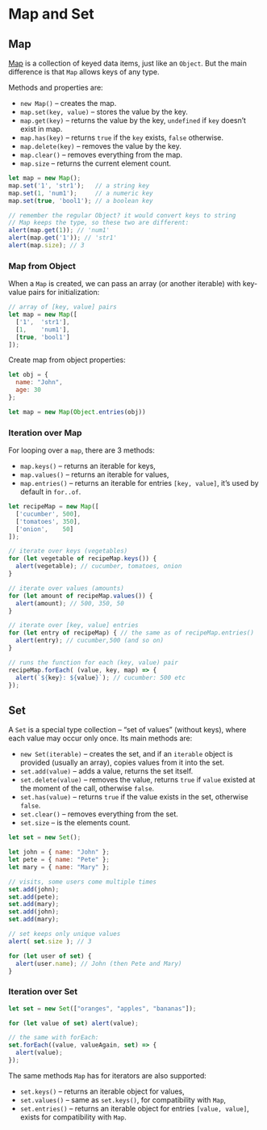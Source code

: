# Map and Set

## Map

[Map](https://developer.mozilla.org/en-US/docs/Web/JavaScript/Reference/Global_Objects/Map) is a collection of keyed data items, just like an `Object`. But the main difference is that `Map` allows keys of any type.

Methods and properties are:

* `new Map()` – creates the map.
* `map.set(key, value)` – stores the value by the key.
* `map.get(key)` – returns the value by the key, `undefined` if `key` doesn’t exist in map.
* `map.has(key)` – returns `true` if the `key` exists, `false` otherwise.
* `map.delete(key)` – removes the value by the key.
* `map.clear()` – removes everything from the map.
* `map.size` – returns the current element count.

```javascript
let map = new Map();
map.set('1', 'str1');   // a string key
map.set(1, 'num1');     // a numeric key
map.set(true, 'bool1'); // a boolean key

// remember the regular Object? it would convert keys to string
// Map keeps the type, so these two are different:
alert(map.get(1)); // 'num1'
alert(map.get('1')); // 'str1'
alert(map.size); // 3
```

### Map from Object

When a `Map` is created, we can pass an array \(or another iterable\) with key-value pairs for initialization:

```javascript
// array of [key, value] pairs
let map = new Map([
  ['1',  'str1'],
  [1,    'num1'],
  [true, 'bool1']
]);
```

Create map from object properties:

```javascript
let obj = {
  name: "John",
  age: 30
};

let map = new Map(Object.entries(obj))
```

### Iteration over Map

For looping over a `map`, there are 3 methods:

* `map.keys()` – returns an iterable for keys,
* `map.values()` – returns an iterable for values,
* `map.entries()` – returns an iterable for entries `[key, value]`, it’s used by default in `for..of`.

```javascript
let recipeMap = new Map([
  ['cucumber', 500],
  ['tomatoes', 350],
  ['onion',    50]
]);

// iterate over keys (vegetables)
for (let vegetable of recipeMap.keys()) {
  alert(vegetable); // cucumber, tomatoes, onion
}

// iterate over values (amounts)
for (let amount of recipeMap.values()) {
  alert(amount); // 500, 350, 50
}

// iterate over [key, value] entries
for (let entry of recipeMap) { // the same as of recipeMap.entries()
  alert(entry); // cucumber,500 (and so on)
}

// runs the function for each (key, value) pair
recipeMap.forEach( (value, key, map) => {
  alert(`${key}: ${value}`); // cucumber: 500 etc
});
```

## Set

A `Set` is a special type collection – “set of values” \(without keys\), where each value may occur only once. Its main methods are:

* `new Set(iterable)` – creates the set, and if an `iterable` object is provided \(usually an array\), copies values from it into the set.
* `set.add(value)` – adds a value, returns the set itself.
* `set.delete(value)` – removes the value, returns `true` if `value` existed at the moment of the call, otherwise `false`.
* `set.has(value)` – returns `true` if the value exists in the set, otherwise `false`.
* `set.clear()` – removes everything from the set.
* `set.size` – is the elements count.

```javascript
let set = new Set();

let john = { name: "John" };
let pete = { name: "Pete" };
let mary = { name: "Mary" };

// visits, some users come multiple times
set.add(john);
set.add(pete);
set.add(mary);
set.add(john);
set.add(mary);

// set keeps only unique values
alert( set.size ); // 3

for (let user of set) {
  alert(user.name); // John (then Pete and Mary)
}
```

### Iteration over Set

```javascript
let set = new Set(["oranges", "apples", "bananas"]);

for (let value of set) alert(value);

// the same with forEach:
set.forEach((value, valueAgain, set) => {
  alert(value);
});
```

The same methods `Map` has for iterators are also supported:

* `set.keys()` – returns an iterable object for values,
* `set.values()` – same as `set.keys()`, for compatibility with `Map`,
* `set.entries()` – returns an iterable object for entries `[value, value]`, exists for compatibility with `Map`.

